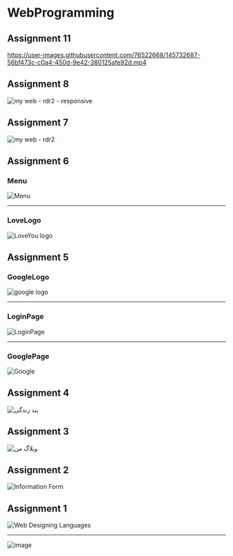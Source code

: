 # WebProgramming
## Assignment 11
https://user-images.githubusercontent.com/76522668/145732687-56bf473c-c0a4-450d-9e42-380125afe92d.mp4

## Assignment 8
![my web - rdr2 - responsive](https://user-images.githubusercontent.com/76522668/145115729-84e3f6d0-a524-41ac-8c00-b5d1f81dbdd9.png)

## Assignment 7
![my web - rdr2](https://user-images.githubusercontent.com/76522668/145115697-cede8040-c6c6-4f9e-a7fb-28d37d9d3c61.png)

## Assignment 6
### Menu
![Menu](https://user-images.githubusercontent.com/76522668/144724814-1f533a7a-9083-463e-acc5-99408a541268.png)
<hr>

### LoveLogo
![LoveYou logo](https://user-images.githubusercontent.com/76522668/144724791-f0e07aea-3b75-45bb-9f27-7d9003bca463.png)


## Assignment 5
### GoogleLogo
![google logo](https://user-images.githubusercontent.com/76522668/144657526-f476f0c4-6380-423e-b8f0-12998ac4b40e.png)
<hr>

### LoginPage
![LoginPage](https://user-images.githubusercontent.com/76522668/144657571-9ca84952-cc6a-40ad-a9ea-ff790d63c59a.png)
<hr>

### GooglePage
![Google](https://user-images.githubusercontent.com/76522668/144657596-7ec3270e-7a44-4213-8fee-d05619685f13.png)

## Assignment 4
![پند زندگی](https://user-images.githubusercontent.com/76522668/144089557-2acca4b8-5e68-405b-842f-307bdfd86a8e.png)

## Assignment 3
![وبلاگ من](https://user-images.githubusercontent.com/76522668/143957278-d1d9f26c-6899-48b8-9601-2c8175f89cd5.png)

## Assignment 2
![Information Form](https://user-images.githubusercontent.com/76522668/143957244-7ca25393-b8af-4891-805d-fadddf11f892.png)

## Assignment 1
![Web Designing Languages](https://user-images.githubusercontent.com/76522668/143956936-f2569878-4178-419f-84ac-1c697f981fd6.png)
<hr>

![image](https://user-images.githubusercontent.com/76522668/143957048-869560ec-cb5a-42f7-9094-0566db71ce6d.png)
